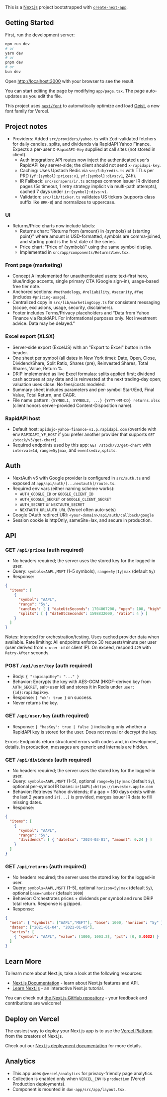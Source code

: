 This is a [Next.js](https://nextjs.org) project bootstrapped with [`create-next-app`](https://nextjs.org/docs/app/api-reference/cli/create-next-app).

## Getting Started

First, run the development server:

```bash
npm run dev
# or
yarn dev
# or
pnpm dev
# or
bun dev
```

Open [http://localhost:3000](http://localhost:3000) with your browser to see the result.

You can start editing the page by modifying `app/page.tsx`. The page auto-updates as you edit the file.

This project uses [`next/font`](https://nextjs.org/docs/app/building-your-application/optimizing/fonts) to automatically optimize and load [Geist](https://vercel.com/font), a new font family for Vercel.

## Project notes

- Providers: Added `src/providers/yahoo.ts` with Zod-validated fetchers for daily candles, splits, and dividends via RapidAPI Yahoo Finance. Expects a per-user `X-RapidAPI-Key` supplied at call sites (not stored in client).
  - Auth integration: API routes now inject the authenticated user’s RapidAPI key server-side; the client should not send `x-rapidapi-key`.
  - Caching: Uses Upstash Redis via `src/lib/redis.ts` with TTLs per PRD (`yf:{symbol}:prices:v1`, `yf:{symbol}:divs:v1`, 24h).
  - IR Fallback: `src/scrapers/ir.ts` scrapes common issuer IR dividend pages (5s timeout, 1 retry strategy implicit via multi-path attempts), cached 7 days under `ir:{symbol}:divs:v1`.
  - Validation: `src/lib/ticker.ts` validates US tickers (supports class suffix like `BRK-B`) and normalizes to uppercase.
  
### UI

- Returns/Price charts now include labels:
  - Returns chart: "Returns from {amount} in {symbols} at {starting point}" where amount is USD-formatted, symbols are comma-joined, and starting point is the first date of the series.
  - Price chart: "Price of {symbols}" using the same symbol display.
  - Implemented in `src/app/components/ReturnsView.tsx`.

### Front page (marketing)

- Concept A implemented for unauthenticated users: text-first hero, blue/indigo accents, single primary CTA (Google sign-in), usage-based free tier note.
- Anchored sections: `#methodology`, `#reliability`, `#security`, `#faq` (includes `#pricing-usage`).
- Centralized copy in `src/lib/marketingCopy.ts` for consistent messaging (scope, exclusions, usage, security, disclaimers).
- Footer includes Terms/Privacy placeholders and “Data from Yahoo Finance via RapidAPI. For informational purposes only. Not investment advice. Data may be delayed.”

### Excel export (XLSX)

- Server-side export (ExcelJS) with an "Export to Excel" button in the header.
- One sheet per symbol (all dates in New York time): Date, Open, Close, Dividend/Share, Split Ratio, Shares (pre), Reinvested Shares, Total Shares, Value, Return %.
- DRIP implemented as live Excel formulas: splits applied first; dividend cash accrues at pay date and is reinvested at the next trading-day open; valuation uses close. No fees/costs modeled.
- Summary sheet includes parameters and per-symbol Start/End, Final Value, Total Return, and CAGR.
- File name pattern: `{SYMBOL1, SYMBOL2, ...} {YYYY-MM-DD} returns.xlsx` (client honors server-provided Content-Disposition name).

### RapidAPI host

- Default host: `apidojo-yahoo-finance-v1.p.rapidapi.com` (override with env `RAPIDAPI_YF_HOST` if you prefer another provider that supports `GET /stock/v3/get-chart`).
- Required endpoints used by this app: `GET /stock/v3/get-chart` with `interval=1d`, `range=5y|max`, and `events=div,splits`.

## Auth

- NextAuth v5 with Google provider is configured in `src/auth.ts` and exposed at `app/api/auth/[...nextauth]/route.ts`.
- Required env vars (either naming scheme works):
  - `AUTH_GOOGLE_ID` or `GOOGLE_CLIENT_ID`
  - `AUTH_GOOGLE_SECRET` or `GOOGLE_CLIENT_SECRET`
  - `AUTH_SECRET` or `NEXTAUTH_SECRET`
  - `NEXTAUTH_URL`/`AUTH_URL` (Vercel often auto-sets)
- Google OAuth redirect URI: `<your-domain>/api/auth/callback/google`
- Session cookie is httpOnly, sameSite=lax, and secure in production.

## API

### GET `/api/prices` (auth required)

- No headers required; the server uses the stored key for the logged-in user.
- Query: `symbols=AAPL,MSFT` (1–5 symbols), `range=5y|1y|max` (default `5y`)
- Response:

```json
{
  "items": [
    {
      "symbol": "AAPL",
      "range": "5y",
      "candles": [ { "dateUtcSeconds": 1704067200, "open": 100, "high": 101, "low": 99, "close": 100.5, "volume": 123, "adjClose": 100.5 } ],
      "splits": [ { "dateUtcSeconds": 1598832000, "ratio": 4 } ]
    }
  ]
}
```

Notes: Intended for orchestration/testing. Uses cached provider data when available.
Rate limiting: All endpoints enforce 30 requests/minute per user (user derived from `x-user-id` or client IP). On exceed, respond `429` with `Retry-After` seconds.

### POST `/api/user/key` (auth required)

- Body: `{ "rapidapiKey": "..." }`
- Behavior: Encrypts the key with AES-GCM (HKDF-derived key from `AUTH_SECRET`, salt=user id) and stores it in Redis under `user:{id}:rapidapiKey`.
- Response: `{ "ok": true }` on success.
- Never returns the key.

### GET `/api/user/key` (auth required)

- Response: `{ "hasKey": true | false }` indicating only whether a RapidAPI key is stored for the user. Does not reveal or decrypt the key.

Errors: Endpoints return structured errors with codes and, in development, details. In production, messages are generic and internals are hidden.

### GET `/api/dividends` (auth required)

- No headers required; the server uses the stored key for the logged-in user.
- Query: `symbols=AAPL,MSFT` (1–5), optional `range=5y|1y|max` (default `5y`), optional per-symbol IR bases: `ir[AAPL]=https://investor.apple.com`
- Behavior: Retrieves Yahoo dividends; if a gap > 180 days exists within the last 2 years and `ir[...]` is provided, merges issuer IR data to fill missing dates.
- Response:

```json
{
  "items": [
    {
      "symbol": "AAPL",
      "range": "5y",
      "dividends": [ { "dateIso": "2024-03-01", "amount": 0.24 } ]
    }
  ]
}
```

### GET `/api/returns` (auth required)

- No headers required; the server uses the stored key for the logged-in user.
- Query: `symbols=AAPL,MSFT` (1–5), optional `horizon=5y|max` (default `5y`), optional `base=number` (default `1000`)
- Behavior: Orchestrates prices + dividends per symbol and runs DRIP total return. Response is gzipped.
- Response:

```json
{
  "meta": { "symbols": ["AAPL","MSFT"], "base": 1000, "horizon": "5y" },
  "dates": ["2021-01-04", "2021-01-05"],
  "series": [
    { "symbol": "AAPL", "value": [1000, 1003.2], "pct": [0, 0.0032] }
  ]
}
```

## Learn More

To learn more about Next.js, take a look at the following resources:

- [Next.js Documentation](https://nextjs.org/docs) - learn about Next.js features and API.
- [Learn Next.js](https://nextjs.org/learn) - an interactive Next.js tutorial.

You can check out [the Next.js GitHub repository](https://github.com/vercel/next.js) - your feedback and contributions are welcome!

## Deploy on Vercel

The easiest way to deploy your Next.js app is to use the [Vercel Platform](https://vercel.com/new?utm_medium=default-template&filter=next.js&utm_source=create-next-app&utm_campaign=create-next-app-readme) from the creators of Next.js.

Check out our [Next.js deployment documentation](https://nextjs.org/docs/app/building-your-application/deploying) for more details.

## Analytics

- This app uses `@vercel/analytics` for privacy-friendly page analytics.
- Collection is enabled only when `VERCEL_ENV` is `production` (Vercel Production deployments).
- Component is mounted in `dan-app/src/app/layout.tsx`.